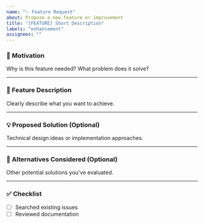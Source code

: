 ```yaml
---
name: "✨ Feature Request"
about: Propose a new feature or improvement
title: "[FEATURE] Short Description"
labels: "enhancement"
assignees: ""
---
```


### **🚀 Motivation**

Why is this feature needed? What problem does it solve?

---

### **📝 Feature Description**

Clearly describe what you want to achieve.

---

### **💡 Proposed Solution** (Optional)

Technical design ideas or implementation approaches.

---

### **🔄 Alternatives Considered** (Optional)

Other potential solutions you've evaluated.

---

### **✅ Checklist**

- [ ] Searched existing issues
- [ ] Reviewed documentation
